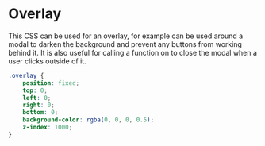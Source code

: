 # Overlay

This CSS can be used for an overlay, for example can be used around a modal to darken the background
and prevent any buttons from working behind it. It is also useful for calling a function on to close the modal
when a user clicks outside of it.

```CSS
.overlay {
    position: fixed;
    top: 0;
    left: 0;
    right: 0;
    bottom: 0;
    background-color: rgba(0, 0, 0, 0.5);
    z-index: 1000;
}
```